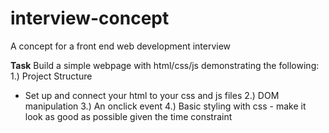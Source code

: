 # interview-concept
A concept for a front end web development interview

<b>Task</b>
Build a simple webpage with html/css/js demonstrating the following: 
1.) Project Structure
  - Set up and connect your html to your css and js files
2.) DOM manipulation 
3.) An onclick event 
4.) Basic styling with css - make it look as good as possible given the time constraint
